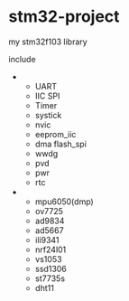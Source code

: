 # stm32-project
my stm32f103 library

include 
- + UART  
  + IIC  SPI  
  + Timer  
  + systick 
  + nvic  
  + eeprom_iic  
  + dma flash_spi  
  + wwdg 
  + pvd  
  + pwr 
  + rtc
- + mpu6050(dmp) 
  + ov7725 
  + ad9834 
  + ad5667 
  + ili9341 
  + nrf24l01 
  + vs1053 
  + ssd1306 
  + st7735s 
  + dht11
